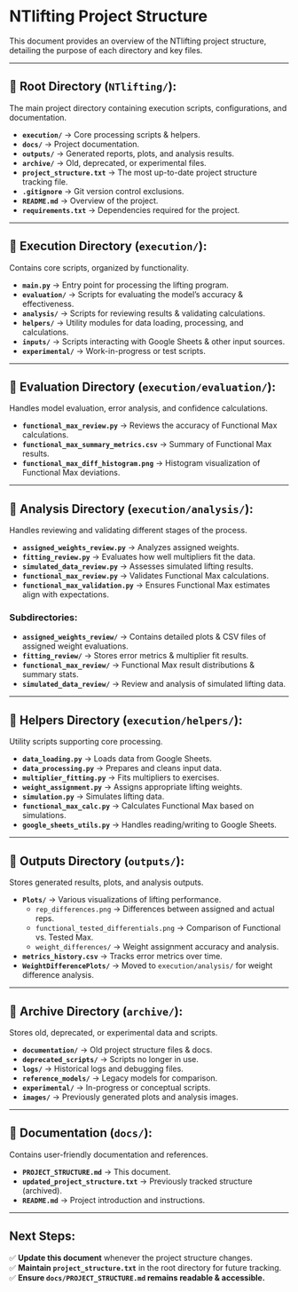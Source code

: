 # NTlifting Project Structure

This document provides an overview of the NTlifting project structure, detailing the purpose of each directory and key files.

---

## **📂 Root Directory (`NTlifting/`):**
The main project directory containing execution scripts, configurations, and documentation.

- **`execution/`** → Core processing scripts & helpers.
- **`docs/`** → Project documentation.
- **`outputs/`** → Generated reports, plots, and analysis results.
- **`archive/`** → Old, deprecated, or experimental files.
- **`project_structure.txt`** → The most up-to-date project structure tracking file.
- **`.gitignore`** → Git version control exclusions.
- **`README.md`** → Overview of the project.
- **`requirements.txt`** → Dependencies required for the project.

---

## **📂 Execution Directory (`execution/`):**
Contains core scripts, organized by functionality.

- **`main.py`** → Entry point for processing the lifting program.
- **`evaluation/`** → Scripts for evaluating the model’s accuracy & effectiveness.
- **`analysis/`** → Scripts for reviewing results & validating calculations.
- **`helpers/`** → Utility modules for data loading, processing, and calculations.
- **`inputs/`** → Scripts interacting with Google Sheets & other input sources.
- **`experimental/`** → Work-in-progress or test scripts.

---

## **📂 Evaluation Directory (`execution/evaluation/`):**
Handles model evaluation, error analysis, and confidence calculations.

- **`functional_max_review.py`** → Reviews the accuracy of Functional Max calculations.
- **`functional_max_summary_metrics.csv`** → Summary of Functional Max results.
- **`functional_max_diff_histogram.png`** → Histogram visualization of Functional Max deviations.

---

## **📂 Analysis Directory (`execution/analysis/`):**
Handles reviewing and validating different stages of the process.

- **`assigned_weights_review.py`** → Analyzes assigned weights.
- **`fitting_review.py`** → Evaluates how well multipliers fit the data.
- **`simulated_data_review.py`** → Assesses simulated lifting results.
- **`functional_max_review.py`** → Validates Functional Max calculations.
- **`functional_max_validation.py`** → Ensures Functional Max estimates align with expectations.

### **Subdirectories:**
- **`assigned_weights_review/`** → Contains detailed plots & CSV files of assigned weight evaluations.
- **`fitting_review/`** → Stores error metrics & multiplier fit results.
- **`functional_max_review/`** → Functional Max result distributions & summary stats.
- **`simulated_data_review/`** → Review and analysis of simulated lifting data.

---

## **📂 Helpers Directory (`execution/helpers/`):**
Utility scripts supporting core processing.

- **`data_loading.py`** → Loads data from Google Sheets.
- **`data_processing.py`** → Prepares and cleans input data.
- **`multiplier_fitting.py`** → Fits multipliers to exercises.
- **`weight_assignment.py`** → Assigns appropriate lifting weights.
- **`simulation.py`** → Simulates lifting data.
- **`functional_max_calc.py`** → Calculates Functional Max based on simulations.
- **`google_sheets_utils.py`** → Handles reading/writing to Google Sheets.

---

## **📂 Outputs Directory (`outputs/`):**
Stores generated results, plots, and analysis outputs.

- **`Plots/`** → Various visualizations of lifting performance.
  - `rep_differences.png` → Differences between assigned and actual reps.
  - `functional_tested_differentials.png` → Comparison of Functional vs. Tested Max.
  - `weight_differences/` → Weight assignment accuracy and analysis.
- **`metrics_history.csv`** → Tracks error metrics over time.
- **`WeightDifferencePlots/`** → Moved to `execution/analysis/` for weight difference analysis.

---

## **📂 Archive Directory (`archive/`):**
Stores old, deprecated, or experimental data and scripts.

- **`documentation/`** → Old project structure files & docs.
- **`deprecated_scripts/`** → Scripts no longer in use.
- **`logs/`** → Historical logs and debugging files.
- **`reference_models/`** → Legacy models for comparison.
- **`experimental/`** → In-progress or conceptual scripts.
- **`images/`** → Previously generated plots and analysis images.

---

## **📂 Documentation (`docs/`):**
Contains user-friendly documentation and references.

- **`PROJECT_STRUCTURE.md`** → This document.
- **`updated_project_structure.txt`** → Previously tracked structure (archived).
- **`README.md`** → Project introduction and instructions.

---

## **Next Steps:**
✅ **Update this document** whenever the project structure changes.  
✅ **Maintain `project_structure.txt`** in the root directory for future tracking.  
✅ **Ensure `docs/PROJECT_STRUCTURE.md` remains readable & accessible.**

